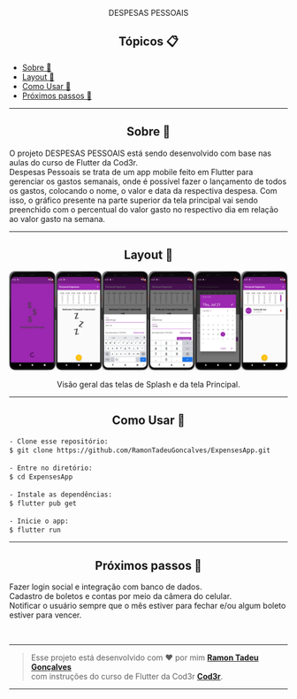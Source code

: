 <p align="center">
  DESPESAS PESSOAIS
</p>

<h2 align="center">Tópicos 📋</h2>

   <p>
   
   - [Sobre 📖](#sobre-)
   - [Layout 🎨](#layout-)
   - [Como Usar 🤔](#como-usar-)
   - [Próximos passos 📖](#prox-passos-)

   </p>

---

<h2 align="center">Sobre 📖</h2>
   
<p>
   O projeto DESPESAS PESSOAIS está sendo desenvolvido com base nas aulas do curso de Flutter da Cod3r. <br>
   Despesas Pessoais se trata de um app mobile feito em Flutter para gerenciar os gastos semanais, onde é possível fazer o lançamento de todos os gastos, colocando o nome, o valor e data da respectiva despesa. Com isso, o gráfico presente na parte superior da tela principal vai sendo preenchido com o percentual do valor gasto no respectivo dia em relação ao valor gasto na semana. <br>
</p>

---

<h2 align="center">Layout 🎨</h2>

   <p align="center">
      <img alt="Despesas Pessoais" title="Despesas Pessoais" src="assets/screenshot/ExpensesApp.png" />
   </p>

   <p align="center">
      Visão geral das telas de Splash e da tela Principal.
   </p>

---

<h2 align="center">Como Usar 🤔</h2>

```
- Clone esse repositório:
$ git clone https://github.com/RamonTadeuGoncalves/ExpensesApp.git

- Entre no diretório:
$ cd ExpensesApp

- Instale as dependências:
$ flutter pub get

- Inicie o app:
$ flutter run
```

---

<h2 align="center">Próximos passos 📖</h2>

<p>
   Fazer login social e integração com banco de dados. <br>
   Cadastro de boletos e contas por meio da câmera do celular. <br>
   Notificar o usuário sempre que o mês estiver para fechar e/ou algum boleto estiver para vencer. <br>
</p>

<br>

---

> Esse projeto está desenvolvido com ❤️ por mim **[Ramon Tadeu Gonçalves](https://www.linkedin.com/in/ramon-gon%C3%A7alves-a900bb190/)** <br>
> com instruções do curso de Flutter da Cod3r
> **[Cod3r](https://www.cod3r.com.br/)**.<br>

---
